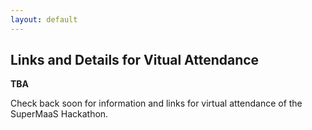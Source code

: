 ```yaml
---
layout: default
---
```


## Links and Details for Vitual Attendance

**TBA**

Check back soon for information and links for virtual attendance of the SuperMaaS Hackathon.